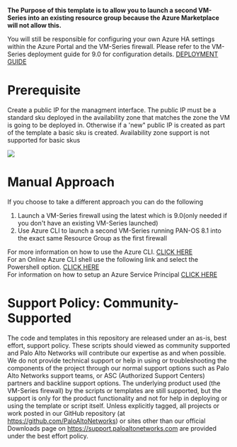 **The Purpose of this template is to allow you to launch a second VM-Series into an existing resource group because the Azure Marketplace will not allow this.**   

You will still be responsible for configuring your own Azure HA settings within the Azure Portal and the VM-Series firewall. Please refer to the VM-Series deployment guide for 9.0 for configuration details. [DEPLOYMENT GUIDE](https://docs.paloaltonetworks.com/vm-series/9-0/vm-series-deployment/set-up-the-vm-series-firewall-on-azure/configure-activepassive-ha-for-vm-series-firewall-on-azure.html)
# Prerequisite
Create a public IP for the managment interface. The public IP must be a standard sku deployed in the availability zone that matches the zone the VM is going to be deployed in. Otherwise if a 'new" public IP is created as part of the template a basic sku is created. Availability zone support is not supported for basic skus 

[<img src="http://azuredeploy.net/deploybutton.png"/>](https://portal.azure.com/#create/Microsoft.Template/uri/https%3A%2F%2Fraw.githubusercontent.com%2FPaloAltoNetworks%2FAzure-HA-Deployment%2Fmaster%2Fazuredeploy.json?token=AZoiWXZHIcxPcJG4iqbfyOUvHN1O8coUks5ahgGXwA%3D%3D)

# Manual Approach

If you choose to take a different approach you can do the following

1. Launch a VM-Series firewall using the latest which is 9.0(only needed if you don't have an existing VM-Series launched)
2. Use Azure CLI to launch a second VM-Series running PAN-OS 8.1 into the exact same Resource Group as the first firewall

For more information on how to use the Azure CLI. [CLICK HERE](https://docs.microsoft.com/en-us/cli/azure/?view=azure-cli-latest)  
For an Online Azure CLI shell use the following link and select the Powershell option. [CLICK HERE](https://shell.azure.com/)  
For information on how to setup an Azure Service Principal [CLICK HERE](https://docs.microsoft.com/en-us/azure/active-directory/develop/howto-create-service-principal-portal)  


# Support Policy: Community-Supported
The code and templates in this repository are released under an as-is, best effort, support policy. These scripts should viewed as community supported and Palo Alto Networks will contribute our expertise as and when possible. We do not provide technical support or help in using or troubleshooting the components of the project through our normal support options such as Palo Alto Networks support teams, or ASC (Authorized Support Centers) partners and backline support options. The underlying product used (the VM-Series firewall) by the scripts or templates are still supported, but the support is only for the product functionality and not for help in deploying or using the template or script itself. Unless explicitly tagged, all projects or work posted in our GitHub repository (at https://github.com/PaloAltoNetworks) or sites other than our official Downloads page on https://support.paloaltonetworks.com are provided under the best effort policy.

